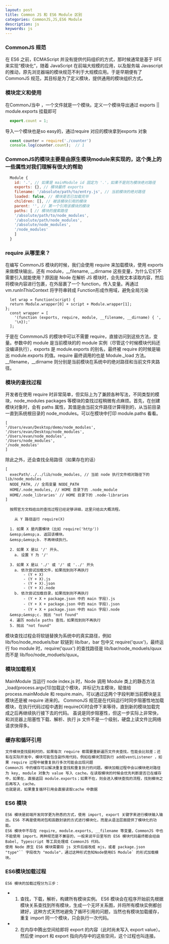 ```yaml
---
layout: post
title: Common JS 和 ES6 Module 区别
categories: CommonJS,JS,ES6 Module
description: js
keywords: js
---
```

### CommonJS 规范
  在 ES6 之前，ECMAScript 并没有提供代码组织的方式，那时候通常是基于 IIFE 来实现“模块化”，随着 JavaScript 在前端大规模的应用，以及服务端 Javascript 的推动，原先浏览器端的模块规范不利于大规模应用。于是早期便有了 CommonJS 规范，其目标是为了定义模块，提供通用的模块组织方式。

### 模块定义和使用
  在CommonJ当中 ，一个文件就是一个模块。定义一个模块导出通过 exports || module.exports 挂载即可
  ```js
    export.count = 1;
  ```
  导入一个模块也是so easy的，通过require 对应的模块拿到exports 对象
  ```js
    const counter = require('./counter')
    console.log(counter.count);  // 1
  ```
### CommonJS的模块主要是由原生模块module来实现的，这个类上的一些属性对我们理解有很大的帮助
```js
  Module {
    id: '.', // 如果是 mainModule id 固定为 '.'，如果不是则为模块绝对路径
    exports: {}, // 模块最终 exports
    filename: '/absolute/path/to/entry.js', // 当前模块的绝对路径
    loaded: false, // 模块是否已加载完毕
    children: [], // 被该模块引用的模块
    parent: '', // 第一个引用该模块的模块
    paths: [ // 模块的搜索路径
    '/absolute/path/to/node_modules',
    '/absolute/path/node_modules',
    '/absolute/node_modules',
    '/node_modules'
    ]
  }

```
### require 从哪里来？
  在编写 CommonJS 模块的时候，我们会使用 require 来加载模块，使用 exports 来做模块输出，还有 module，__filename, __dirname 这些变量，为什么它们不需要引入就能使用？原因是 Node 在解析 JS 模块时，会先按文本读取内容，然后将模块内容进行包裹，在外层裹了一个 function，传入变量。再通过 vm.runInThisContext 将字符串转成 Function形成作用域，避免全局污染
  ```JS
    let wrap = function(script) {
    return Module.wrapper[0] + script + Module.wrapper[1];
  };
    const wrapper = [
      '(function (exports, require, module, __filename, __dirname) { ',
      '\n});'
    ];

  ```
  于是在 CommmonJS 的模块中可以不需要 require，直接访问到这些方法，变量。参数中的 module 是当前模块的的 module 实例（尽管这个时候模块代码还没编译执行），exports 是 module.exports 的别名，最终被 require 的时候是输出 module.exports 的值。require 最终调用的也是 Module._load 方法。__filename，__dirname 则分别是当前模块在系统中的绝对路径和当前文件夹路径。

### 模块的查找过程
  开发者在使用 require 时非常简单，但实际上为了兼顾各种写法，不同类型的模块，node_modules packages 等模块的查找过程稍微有点麻烦。首先，在创建模块对象时，会有 paths 属性，其值是由当前文件路径计算得到的，从当前目录一直到系统根目录的 node_modules。可以在模块中打印 module.paths 看看。
  ```JS
  [ 
  '/Users/evan/Desktop/demo/node_modules',
  '/Users/evan/Desktop/node_modules',
  '/Users/evan/node_modules',
  '/Users/node_modules',
  '/node_modules'
]

  ```
  除此之外，还会查找全局路径（如果存在的话）

  ```JS
  [
    execPath/../../lib/node_modules, // 当前 node 执行文件相对路径下的 lib/node_modules
    NODE_PATH, // 全局变量 NODE_PATH
    HOME/.node_modules, // HOME 目录下的 .node_module
    HOME/.node_libraries' // HOME 目录下的 .node-libraries
  ]

  ```
      按照官方文档给出的查找过程已经足够详细，这里只给出大概流程。
  ```JS
      从 Y 路径运行 require(X)

    1. 如果 X 是内置模块（比如 require('http'）)
    &emsp;&emsp;a. 返回该模块。
    &emsp;&emsp;b. 不再继续执行。

    2. 如果 X 是以 '/' 开头、
      a. 设置 Y 为 '/'

    3. 如果 X 是以 './' 或 '/' 或 '../' 开头
      a. 依次尝试加载文件，如果找到则不再执行
          - (Y + X)
          - (Y + X).js
          - (Y + X).json
          - (Y + X).node
      b. 依次尝试加载目录，如果找到则不再执行
          - (Y + X + package.json 中的 main 字段).js
          - (Y + X + package.json 中的 main 字段).json
          - (Y + X + package.json 中的 main 字段).node
    &emsp;&emsp;c. 抛出 "not found"
    4. 遍历 module paths 查找，如果找到则不再执行
    5. 抛出 "not found"

  ```
  模块查找过程会将软链替换为系统中的真实路径，例如 lib/foo/node_moduels/bar 软链到 lib/bar，bar 包中又 require('quux')，最终运行 foo module 时，require('quux') 的查找路径是 lib/bar/node_moduels/quux 而不是 lib/foo/node_moduels/quux。
  ### 模块加载相关
   MainModule
  当运行 node index.js 时，Node 调用 Module 类上的静态方法 _load(process.argv[1])加载这个模块，并标记为主模块，赋值给 process.mainModule 和 require.main，可以通过这两个字段判断当前模块是主模块还是被 require 进来的。
  CommonJS 规范是在代码运行时同步阻塞性地加载模块，在执行代码过程中遇到 require(X)时会停下来等待，直到新的模块加载完成之后再继续执行接下去的代码。
  虽说是同步阻塞性，但这一步实际上非常快，和浏览器上阻塞性下载、解析、执行 js 文件不是一个级别，硬盘上读文件比网络请求快得多。

  ### 缓存和循环引用
    文件模块查找挺耗时的，如果每次 require 都需要重新遍历文件夹查找，性能会比较差；还有在实际开发中，模块可能包含副作用代码，例如在模块顶层执行 addEventListener ，如果 require 过程中被重复执行多次可能会出现问题
    CommonJS 中的缓存可以解决重复查找和重复执行的问题。模块加载过程中会以模块绝对路径为 key, module 对象为 value 写入 cache。在读取模块的时候会优先判断是否已在缓存中，如果在，直接返回 module.exports；如果不在，则会进入模块查找的流程，找到模块之后再写入 cache。
    也就是说，如果重复循环引用会直接读取cache 中数据
  
  ### ES6 模块
    ES6 模块是前端开发同学更为熟悉的方式，使用 import, export 关键字来进行模块输入输出。ES6 不再是使用闭包和函数封装的方式进行模块化，而是从语法层面提供了模块化的功能。
    ES6 模块中不存在 require, module.exports, __filename 等变量，CommonJS 中也不能使用 import。两种规范是不兼容的，一般来说平日里写的 ES6 模块代码最终都会经由 Babel, Typescript 等工具处理成 CommonJS 代码。
    使用 Node 原生 ES6 模块需要将 js 文件后缀改成 mjs，或者 package.json "type"`` 字段改为 "module"，通过这种形式告知Node使用ES Module` 的形式加载模块。
  ### ES6模块加载过程
    ES6 模块的加载过程分为三步：
  + 1. 查找，下载，解析，构建所有模块实例。
    ES6 模块会在程序开始前先根据模块关系查找到所有模块，生成一个无环关系图，并将所有模块实例都创建好，这种方式天然地避免了循环引用的问题，当然也有模块加载缓存，重复 import 同一个模块，只会执行一次代码。
  + 2. 在内存中腾出空间给即将 export 的内容（此时尚未写入 export value）。然后使 import 和 export 指向内存中的这些空间，这个过程也叫连接。



